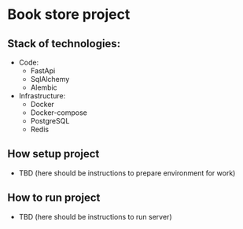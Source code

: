 # Book store project

## Stack of technologies:
* Code:
    * FastApi
    * SqlAlchemy
    * Alembic
* Infrastructure:
    * Docker
    * Docker-compose
    * PostgreSQL
    * Redis

## How setup project
* TBD (here should be instructions to prepare environment for work)

## How to run project
* TBD (here should be instructions to run server)